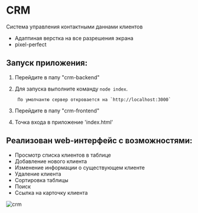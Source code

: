 # CRM

Система управления контактными даннами клиентов

- Адаптиная верстка на все разрешения экрана
- pixel-perfect

## Запуск приложения:

1.  Перейдите в папу "crm-backend"
2.  Для запуска выполните команду `node index`.

         По умолчантю сервер откровается на `http://localhost:3000`

3.  Перейдите в папу "crm-frontend"
4.  Точка входа в приложение 'index.html'

## Реализован web-интерфейс с возможностями:

- Просмотр списка клиентов в таблице
- Добавление нового клиента
- Изменение информации о существующем клиенте
- Удаление клиента
- Сортировка таблицы
- Поиск
- Ссылка на карточку клиента

<img alt='crm' src='https://github.com/NataliaStadnik/images/blob/main/crm.png'/>
